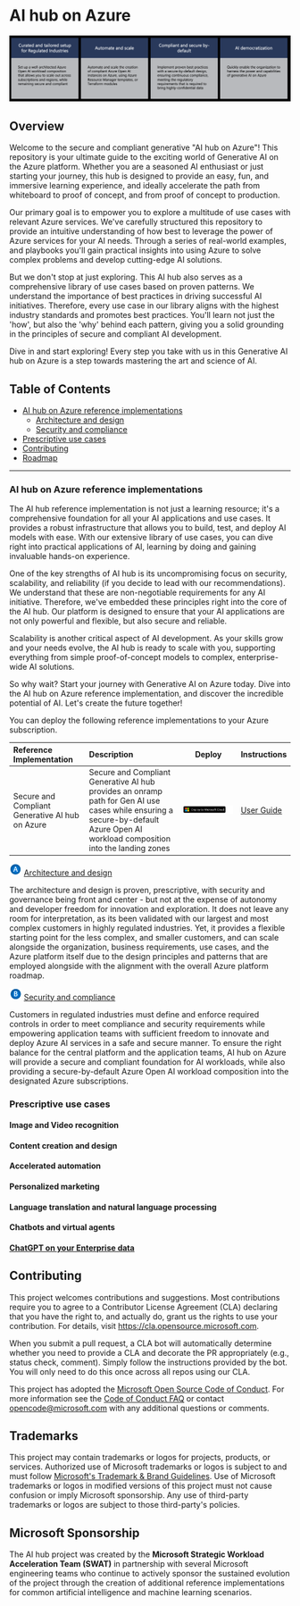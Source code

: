 # AI hub on Azure

![Benefits](./docs/ai-overview.png)

## Overview

Welcome to the secure and compliant generative "AI hub on Azure"! This repository is your ultimate guide to the exciting world of Generative AI on the Azure platform. Whether you are a seasoned AI enthusiast or just starting your journey, this hub is designed to provide an easy, fun, and immersive learning experience, and ideally accelerate the path from whiteboard to proof of concept, and from proof of concept to production.
   
Our primary goal is to empower you to explore a multitude of use cases with relevant Azure services. We've carefully structured this repository to provide an intuitive understanding of how best to leverage the power of Azure services for your AI needs. Through a series of real-world examples, and playbooks you'll gain practical insights into using Azure to solve complex problems and develop cutting-edge AI solutions.  
   
But we don't stop at just exploring. This AI hub also serves as a comprehensive library of use cases based on proven patterns. We understand the importance of best practices in driving successful AI initiatives. Therefore, every use case in our library aligns with the highest industry standards and promotes best practices. You'll learn not just the 'how', but also the 'why' behind each pattern, giving you a solid grounding in the principles of secure and compliant AI development.  
   
Dive in and start exploring! Every step you take with us in this Generative AI hub on Azure is a step towards mastering the art and science of AI.

## Table of Contents

- [AI hub on Azure reference implementations](#ai-hub-on-azure-reference-implementations)
    - [Architecture and design](#letter-a)
    - [Security and compliance](#letter-b)
- [Prescriptive use cases](#use-cases)
- [Contributing](#contributing)
- [Roadmap](#roadmap)
---

### AI hub on Azure reference implementations
   
The AI hub reference implementation is not just a learning resource; it's a comprehensive foundation for all your AI applications and use cases. It provides a robust infrastructure that allows you to build, test, and deploy AI models with ease. With our extensive library of use cases, you can dive right into practical applications of AI, learning by doing and gaining invaluable hands-on experience.

One of the key strengths of AI hub is its uncompromising focus on security, scalability, and reliability (if you decide to lead with our recommendations). We understand that these are non-negotiable requirements for any AI initiative. Therefore, we've embedded these principles right into the core of the AI hub. Our platform is designed to ensure that your AI applications are not only powerful and flexible, but also secure and reliable.   
  
Scalability is another critical aspect of AI development. As your skills grow and your needs evolve, the AI hub is ready to scale with you, supporting everything from simple proof-of-concept models to complex, enterprise-wide AI solutions.  
   
So why wait? Start your journey with Generative AI on Azure today. Dive into the AI hub on Azure reference implementation, and discover the incredible potential of AI. Let's create the future together!

You can deploy the following reference implementations to your Azure subscription.

| Reference Implementation | Description | Deploy | Instructions
|:----------------------|:------------|--------|--------------|
| Secure and Compliant Generative AI hub on Azure | Secure and Compliant Generative AI hub provides an onramp path for Gen AI use cases while ensuring a secure-by-default Azure Open AI workload composition into the landing zones |[![Deploy To Microsoft Cloud](./docs/deploytomicrosoftcloud.svg)](https://aka.ms/DeploySecureGenAI) | [User Guide](./docs/fsiAOAI.md)

<a id="letter-a"></a>![The letter A](./docs/a.png) [Architecture and design](./docs/architecture.md)

The architecture and design is proven, prescriptive, with security and governance being front and center - but not at the expense of autonomy and developer freedom for innovation and exploration. It does not leave any room for interpretation, as its been validated with our largest and most complex customers in highly regulated industries. Yet, it provides a flexible starting point for the less complex, and smaller customers, and can scale alongside the organization, business requirements, use cases, and the Azure platform itself due to the design principles and patterns that are employed alongside with the alignment with the overall Azure platform roadmap.

<a id="letter-b"></a>![The letter B](./docs/b.png) [Security and compliance](./docs/security.md)

Customers in regulated industries must define and enforce required controls in order to meet compliance and security requirements while empowering application teams with sufficient freedom to innovate and deploy Azure AI services in a safe and secure manner. To ensure the right balance for the central platform and the application teams, AI hub on Azure will provide a secure and compliant foundation for AI workloads, while also providing a secure-by-default Azure Open AI workload composition into the designated Azure subscriptions.

### Prescriptive use cases

#### Image and Video recognition

#### Content creation and design

#### Accelerated automation

#### Personalized marketing

#### Language translation and natural language processing

#### Chatbots and virtual agents

#### [ChatGPT on your Enterprise data](./docs/rag.md)

## Contributing

This project welcomes contributions and suggestions.  Most contributions require you to agree to a
Contributor License Agreement (CLA) declaring that you have the right to, and actually do, grant us
the rights to use your contribution. For details, visit https://cla.opensource.microsoft.com.

When you submit a pull request, a CLA bot will automatically determine whether you need to provide
a CLA and decorate the PR appropriately (e.g., status check, comment). Simply follow the instructions
provided by the bot. You will only need to do this once across all repos using our CLA.

This project has adopted the [Microsoft Open Source Code of Conduct](https://opensource.microsoft.com/codeofconduct/).
For more information see the [Code of Conduct FAQ](https://opensource.microsoft.com/codeofconduct/faq/) or
contact [opencode@microsoft.com](mailto:opencode@microsoft.com) with any additional questions or comments.

## Trademarks

This project may contain trademarks or logos for projects, products, or services. Authorized use of Microsoft 
trademarks or logos is subject to and must follow 
[Microsoft's Trademark & Brand Guidelines](https://www.microsoft.com/en-us/legal/intellectualproperty/trademarks/usage/general).
Use of Microsoft trademarks or logos in modified versions of this project must not cause confusion or imply Microsoft sponsorship.
Any use of third-party trademarks or logos are subject to those third-party's policies.

## Microsoft Sponsorship

The AI hub project was created by the **Microsoft Strategic Workload Acceleration Team (SWAT)** in partnership with several Microsoft engineering teams who continue to actively sponsor the sustained evolution of the project through the creation of additional reference implementations for common artificial intelligence and machine learning scenarios.

